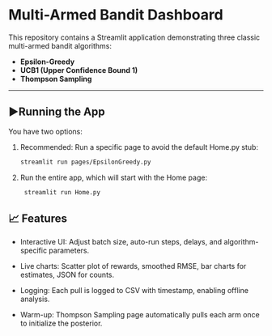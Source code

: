 # Multi-Armed Bandit Dashboard

This repository contains a Streamlit application demonstrating three classic multi-armed bandit algorithms:

- **Epsilon-Greedy**  
- **UCB1 (Upper Confidence Bound 1)**  
- **Thompson Sampling**

---

## ▶️Running the App

You have two options:

1. Recommended: Run a specific page to avoid the default Home.py stub:
   ```bash
   streamlit run pages/EpsilonGreedy.py
   ```
2. Run the entire app, which will start with the Home page:
   ```bash
    streamlit run Home.py
    ```
## 📈 Features

- Interactive UI: Adjust batch size, auto-run steps, delays, and algorithm-specific parameters.

- Live charts: Scatter plot of rewards, smoothed RMSE, bar charts for estimates, JSON for counts.

- Logging: Each pull is logged to CSV with timestamp, enabling offline analysis.

- Warm-up: Thompson Sampling page automatically pulls each arm once to initialize the posterior.